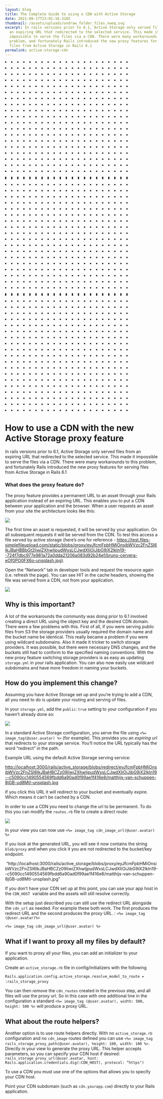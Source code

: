 ```yaml
---
layout: blog
title: The Complete Guide to using a CDN with Active Storage
date: 2021-08-17T23:01:18.310Z
thumbnail: /assets/uploads/undraw_folder_files_nweq.svg
excerpt: In rails versions prior to 6.1, Active Storage only served files from
  an expiring URL that redirected to the selected service. This made it
  impossible to serve the files via a CDN. There were many workarounds to this
  problem, and fortunately Rails introduced the new proxy features for serving
  files from Active Storage in Rails 6.1
permalink: active-storage-cdn
---
```


  <div class="hidden lg:block lg:absolute lg:inset-y-0 lg:h-full lg:w-full">
    <div class="relative h-full text-lg max-w-prose mx-auto" aria-hidden="true">
      <svg class="absolute top-12 left-full transform translate-x-32" width="404" height="384" fill="none" viewBox="0 0 404 384">
        <defs>
          <pattern id="74b3fd99-0a6f-4271-bef2-e80eeafdf357" x="0" y="0" width="20" height="20" patternUnits="userSpaceOnUse">
            <rect x="0" y="0" width="4" height="4" class="text-gray-200" fill="currentColor" />
          </pattern>
        </defs>
        <rect width="404" height="384" fill="url(#74b3fd99-0a6f-4271-bef2-e80eeafdf357)" />
      </svg>
      <svg class="absolute top-1/2 right-full transform -translate-y-1/2 -translate-x-32" width="404" height="384" fill="none" viewBox="0 0 404 384">
        <defs>
          <pattern id="f210dbf6-a58d-4871-961e-36d5016a0f49" x="0" y="0" width="20" height="20" patternUnits="userSpaceOnUse">
            <rect x="0" y="0" width="4" height="4" class="text-gray-200" fill="currentColor" />
          </pattern>
        </defs>
        <rect width="404" height="384" fill="url(#f210dbf6-a58d-4871-961e-36d5016a0f49)" />
      </svg>
      <svg class="absolute bottom-12 left-full transform translate-x-32" width="404" height="384" fill="none" viewBox="0 0 404 384">
        <defs>
          <pattern id="d3eb07ae-5182-43e6-857d-35c643af9034" x="0" y="0" width="20" height="20" patternUnits="userSpaceOnUse">
            <rect x="0" y="0" width="4" height="4" class="text-gray-200" fill="currentColor" />
          </pattern>
        </defs>
        <rect width="404" height="384" fill="url(#d3eb07ae-5182-43e6-857d-35c643af9034)" />
      </svg>
    </div>
  </div>

# How to use a CDN with the new Active Storage proxy feature 

In rails versions prior to 6.1, Active Storage only served files from an expiring URL that redirected to the selected service. This made it impossible to serve the files via a CDN. There were many workarounds to this problem, and fortunately Rails introduced the new proxy features for serving files from Active Storage in Rails 6.1

### What does the proxy feature do?

The proxy feature provides a permanent URL to an asset through your Rails application instead of an expiring URL. This enables you to put a CDN between your application and the browser. When a user requests an asset from your site the architecture looks like this: 

![](/assets/uploads/basic_cdn_architecture_screenshot.png)

The first time an asset is requested, it will be served by your application. On all subsequent requests it will be served from the CDN. To test this access a file served by active storage (here’s one for reference - <https://test.files-simplefileupload.com/static/blobs/proxy/eyJfcmFpbHMiOnsibWVzc2FnZSI6IkJBaHBBbGt2IiwiZXhwIjpudWxsLCJwdXIiOiJibG9iX2lkIn19--724f7dbc977e981a72a0dda21206a083d92b24ef/bruno-cervera-eOf0PO0FX6o-unsplash.jpg>).

Open the “Network” tab in developer tools and request the resource again (i.e. refresh the page). You can see HIT in the cache headers, showing the file was served from a CDN, not from your application. 

![](/assets/uploads/cache_hit.png)

## Why is this important?

A lot of the workarounds the community was doing prior to 6.1 involved creating a direct URL using the object key and the desired CDN domain. There were a few problems with this. First of all, if you were serving public files from S3 the storage providers usually required the domain name and the bucket name be identical. This really became a problem if you were using wildcard subdomains. Also it made it tricker to switch storage providers. It was possible, but there were necessary DNS changes, and the buckets still had to conform to the specified naming conventions. With the new proxy feature switching storage providers is as easy as updating `storage.yml` in your rails application. You can also now easily use wildcard subdomains and have more freedom in naming your buckets. 

## How do you implement this change?

Assuming you have Active Storage set up and you’re trying to add a CDN, all you need to do is update your routing and serving of files. 

In your `storage.yml`, add the `public:true` setting to your configuration if you haven’t already done so:  

![](/assets/uploads/storageyml_screenshot.png)

In a standard Active Storage configuration, you serve the file using 
`<%= image_tag(@user.avatar) %>` (for example). This provides you an *expiring* url that redirects to your storage service. You’ll notice the URL typically has the word “redirect” in the path. 

Example URL using the default Active Storage serving service: 

<http://localhost:3000/rails/active_storage/blobs/redirect/eyJfcmFpbHMiOnsibWVzc2FnZSI6IkJBaHBCZz09IiwiZXhwIjpudWxsLCJwdXIiOiJibG9iX2lkIn19--c5090cc1490554569fbdd6a90ad0f99ae1f416e8/matthijs-van-schuppen-8jGB-ud8MtI-unsplash.jpg>

If you click this URL it will redirect to your bucket and eventually expire. Which means it can’t be cached by a CDN. 

In order to use a CDN you need to change the url to be permanent. To do this you can modify the `routes.rb` file to create a direct route: 

![](/assets/uploads/cdn_routes_screenshot.png)

In your view you can now use `<%= image_tag cdn_image_url(@user.avatar) %>`

If you look at the generated URL, you will see it now contains the string `blob/proxy` and when you click it you are not redirected to the bucket/key endpoint. 

 “http://localhost:3000/rails/active_storage/blobs/proxy/eyJfcmFpbHMiOnsibWVzc2FnZSI6IkJBaHBCZz09IiwiZXhwIjpudWxsLCJwdXIiOiJibG9iX2lkIn19--c5090cc1490554569fbdd6a90ad0f99ae1f416e8/matthijs-van-schuppen-8jGB-ud8MtI-unsplash.jpg"

If you don’t have your CDN set up at this point, you can use your app host in the `CDN_HOST`  variable and the assets will still resolve correctly. 

With the setup just described you can still use the redirect URL alongside the `cdn_url` as needed. For example these both work. The first produces the redirect URL and the second produces the proxy URL. :
`<%= image_tag (@user.avatar)%>`

`<%= image_tag cdn_image_url(@user.avatar) %>`

## What if I want to proxy all my files by default?

If you want to proxy all your files, you can add an initializer to your application. 

Create an `active_storage.rb` file in config/initializers with the following

`Rails.application.config.active_storage.resolve_model_to_route = :rails_storage_proxy` 

You can then *remove* the `cdn_routes` created in the previous step, and all files will use the proxy url. So in this case with one additional line in the configuration a standard `<%= image_tag (@user.avatar), width: 500, height: 500 %>` will produce a proxy URL. 

## What about the route helpers?

Another option is to use route helpers directly. With no `active_storage.rb `configuration and no `cdn_image` routes defined you can use `<%= image_tag rails_storage_proxy_path(@user.avatar), height: 100, width: 100 %>`. Directly in your view to generate the proxy URL. This helper accepts parameters, so you can specify your CDN host if desired: `rails_storage_proxy_url(@user.avatar, host: Rails.application.credentials.dig(:CDN_HOST), protocol: “https")`

To use a CDN you must use one of the options that allows you to specify your CDN host. 

Point your CDN subdomain (such as `cdn.yourapp.com`) directly to your Rails application.